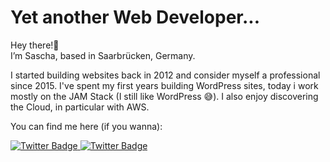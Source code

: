 # Yet another Web Developer...

Hey there!👋  
I’m Sascha, based in Saarbrücken, Germany.

I started building websites back in 2012 and consider myself a
professional since 2015. I've spent my first years building WordPress
sites, today i work mostly on the JAM Stack (I still like WordPress 😅).
I also enjoy discovering the Cloud, in particular with AWS.

You can find me here (if you wanna):

<div id="badges">
  <a href="mailto:hello@smetz.dev">
    <img src="https://img.shields.io/badge/Mail-orange?style=for-the-badge&logo=gmail&logoColor=white" alt="Twitter Badge"/>
  </a>
  <a href="https://smetz.dev">
    <img src="https://img.shields.io/badge/Web-orange?style=for-the-badge&logo=google-chrome&logoColor=white" alt="Twitter Badge"/>
  </a>
</div>
